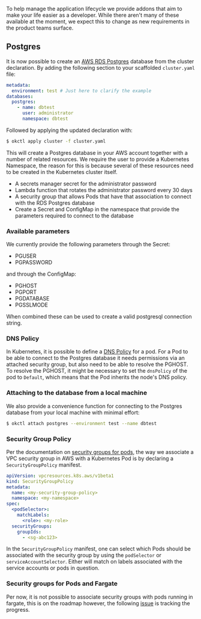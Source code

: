 To help manage the application lifecycle we provide addons that aim to make your life easier as a developer. While there aren't many of these available at the moment, we expect this to change as new requirements in the product teams surface.

## Postgres

It is now possible to create an [AWS RDS Postgres](https://aws.amazon.com/rds/postgresql/) database from the cluster declaration.  By adding the following section to your scaffolded `cluster.yaml` file:

```yaml
metadata:
  environment: test # Just here to clarify the example
databases:
  postgres:
    - name: dbtest
      user: administrator
      namespace: dbtest
```

Followed by applying the updated declaration with:

```bash
$ okctl apply cluster -f cluster.yaml
```

This will create a Postgres database in your AWS account together with a number of related resources. We require the user to provide a Kubernetes Namespace, the reason for this is because several of these resources need to be created in the Kubernetes cluster itself.

- A secrets manager secret for the administrator password
- Lambda function that rotates the administrator password every 30 days
- A security group that allows Pods that have that association to connect with the RDS Postgres database
- Create a Secret and ConfigMap in the namespace that provide the parameters required to connect to the database

### Available parameters

We currently provide the following parameters through the Secret:

- PGUSER
- PGPASSWORD

and through the ConfigMap:

- PGHOST
- PGPORT
- PGDATABASE
- PGSSLMODE

When combined these can be used to create a valid postgresql connection string.

### DNS Policy

In Kubernetes, it is possible to define a [DNS Policy](https://kubernetes.io/docs/concepts/services-networking/dns-pod-service/#pod-s-dns-policy) for a pod. For a Pod to be able to connect to the Postgres database it needs permissions via an attached security group, but also need to be able to resolve the PGHOST. To resolve the PGHOST, it might be necessary to set the `dnsPolicy` of the pod to `Default`, which means that the Pod inherits the node's DNS policy. 

### Attaching to the database from a local machine

We also provide a convenience function for connecting to the Postgres database from your local machine with minimal effort:

```bash
$ okctl attach postgres --environment test --name dbtest
```

### Security Group Policy

Per the documentation on [security groups for pods](https://docs.aws.amazon.com/eks/latest/userguide/security-groups-for-pods.html), the way we associate a VPC security group in AWS with a Kubernetes Pod is by declaring a `SecurityGroupPolicy` manifest.

```yaml
apiVersion: vpcresources.k8s.aws/v1beta1
kind: SecurityGroupPolicy
metadata:
  name: <my-security-group-policy>
  namespace: <my-namespace>
spec:
  <podSelector>: 
    matchLabels:
      <role>: <my-role>
  securityGroups:
    groupIds:
      - <sg-abc123>
```

In the `SecurityGroupPolicy` manifest, one can select which Pods should be associated with the security group by using the `podSelector` or `serviceAccountSelector`. Either will match on labels associated with the service accounts or pods in question.

### Security groups for Pods and Fargate

Per now, it is not possible to associate security groups with pods running in fargate, this is on the roadmap however, the following [issue](https://github.com/aws/containers-roadmap/issues/625) is tracking the progress.